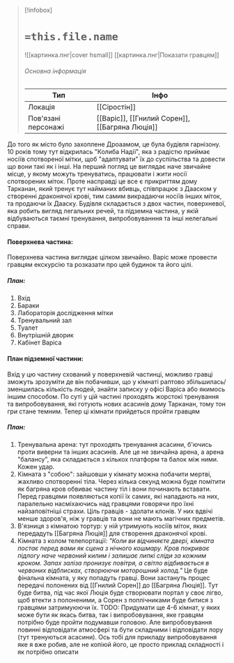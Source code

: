 > [!infobox]
> # `=this.file.name`
> ![[картинка.пнг|cover hsmall]]
> [[картинка.пнг|Показати гравцям]]
> ###### Основна інформація
> Тип | Інфо |
> ---|---|
> Локація | [[Сіростін]] |
> Пов'язані персонажі | [[Варіс]], [[Гнилий Сорен]], [[Багряна Люція]] |


До того як місто було захоплене Дроаамом, це була будівля гарнізону. 10 років тому тут відкрилась "Колиба Надії", яка з радістю приймає носіїв спотвореної мітки, щоб "адаптувати" їх до суспільства та довести що вони такі як і інші. 
На перший погляд це виглядає наче звичайне місце, у якому можуть тренуватись, працювати і жити носії спотворених міток. Проте насправді це все є прикриттям дому Тарканан, який тренує тут найманих вбивць, співпрацює з Дааском у створенні драконячої крові, тим самим викрадаючи носіїв інших міток, та продаючи їх Дааску.
Будівля складається з двох частин, поверхневої, яка робить вигляд легальних речей, та підземна частина, у якій відбуваються таємні тренування, випробовуванння та інші нелегальні справи.
#### Поверхнева частина:
Поверхнева частина виглядає цілком звичайно. Варіс може провести гравцям екскурсію та розказати про цей будинок та його цілі.
##### План:
1. Вхід
2. Бараки
3. Лабораторія дослідження мітки
4. Тренувальний зал
5. Туалет
6. Внутрішній дворик
7. Кабінет Варіса
#### План підземної частини:
Вхід у цю частину схований у поверхневій частинці, можливо гравці зможуть зрозуміти де він побачивши, що у кімнаті раптово збільшилась/зменшилась кількість людей, знайти записку у офісі Варіса або якимось іншим способом. По суті у цій частині проходять жорстокі тренування та випробовування, які готують нових асасинів дому Тарканан, тому тон гри стане темним. Тепер ці кімнати прийдеться пройти гравцям
##### План:
1. Тренувальна арена: тут проходять тренування асасини, б'ючись проти виверни та інших асасинів. Але це не звичайна арена, а арена "балансу", яка складається з кількох платформ та балок між ними. Кожен удар.
2. Кімната з "собою": зайшовши у кімнату можна побачити мертві, жахливо спотворенні тіла. Через кілька секунд можна буде помітити як багряна кров обвиває частину тіл і вони починають вставати. Перед гравцями появляються копії їх самих, які нападають на них, паралельно насміхаючись над гравцями говорячи про їхні найзаповітніші страхи. Ціль гравців - здолати клонів. У них вдвічі менше здоров'я, ніж у гравців та вони не мають магічних предметів.
4. В'язниця з кімнатою тортур: у ній утримують носіїв міток, яких передадуть [[Багряна Люція]] для створення драконячої крові.
5. Кімната з колом телепортації: *"Коли ви відчиняєте двері, кімната постає перед вами як сцена з нічного кошмару. Кров покриває підлогу наче червоний килим і залишає липкі сліди за кожним кроком. Запах заліза пронизує повітря, а світло відбивається в червоних відблисках, створюючи моторошний холод."* Це буде фінальна кімната, у яку попадуть гравці. Вони застануть процес передачі полонених від [[Гнилий Сорен]] до [[Багряна Люція]]. Тут буде битва, під час якої Люція буде створювати портал у своє лігво, щоб втекти з полоненими, а Сорен з поплічниками буде битися з гравцями затримуюючи їх.
TODO: Придумати ще 4-6 кімнат, у яких може бути як якась битва, так і випробовування, яке гравцям потрібно буде пройти подумавши головою. Але випробовування повинні відповідати атмосфері та бути складними і відповідати лору (тут тренуються асасини). Ось тобі для прикладу випробовування яке я вже робив, але не копіюй його, це просто приклад складності і як потрібно описати